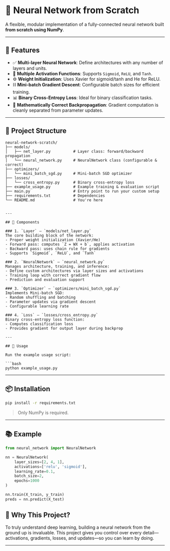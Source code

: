 # 🧠 Neural Network from Scratch

A flexible, modular implementation of a fully-connected neural network built **from scratch using NumPy**.

---

## 🚀 Features

- ✅ **Multi-layer Neural Network**: Define architectures with any number of layers and units.
- 🧩 **Multiple Activation Functions**: Supports `Sigmoid`, `ReLU`, and `Tanh`.
- ⚙️ **Weight Initialization**: Uses Xavier for sigmoid/tanh and He for ReLU.
- ⛓ **Mini-batch Gradient Descent**: Configurable batch sizes for efficient training.
- 📊 **Binary Cross-Entropy Loss**: Ideal for binary classification tasks.
- 🧠 **Mathematically Correct Backpropagation**: Gradient computation is cleanly separated from parameter updates.

---

## 📂 Project Structure

```plaintext
neural-network-scratch/
├── models/
│   ├── net_layer.py          # Layer class: forward/backward propagation
│   └── neural_network.py     # NeuralNetwork class (configurable & correct)
├── optimizers/
│   └── mini_batch_sgd.py     # Mini-batch SGD optimizer
├── losses/
│   └── cross_entropy.py      # Binary cross-entropy loss
├── example_usage.py          # Example training & evaluation script
├── main.py                   # Entry point to run your custom setup
├── requirements.txt          # Dependencies
└── README.md                 # You're here


---

## 🔧 Components

### 1. `Layer` – `models/net_layer.py`
The core building block of the network:
- Proper weight initialization (Xavier/He)
- Forward pass: computes `Z = WX + b`, applies activation
- Backward pass: uses chain rule for gradients
- Supports `Sigmoid`, `ReLU`, and `Tanh`

### 2. `NeuralNetwork` – `neural_network.py`
Manages architecture, training, and inference:
- Define custom architectures via layer sizes and activations
- Training loop with correct gradient flow
- Prediction and evaluation support

### 3. `Optimizer` – `optimizers/mini_batch_sgd.py`
Implements Mini-batch SGD:
- Random shuffling and batching
- Parameter updates via gradient descent
- Configurable learning rate

### 4. `Loss` – `losses/cross_entropy.py`
Binary cross-entropy loss function:
- Computes classification loss
- Provides gradient for output layer during backprop

---

## 🧪 Usage

Run the example usage script:

```bash
python example_usage.py
````


---

## 📦 Installation

```bash
pip install -r requirements.txt
```

> Only NumPy is required.

---

## 📚 Example

```python
from neural_network import NeuralNetwork

nn = NeuralNetwork(
    layer_sizes=[2, 4, 1],
    activations=['relu', 'sigmoid'],
    learning_rate=0.1,
    batch_size=2,
    epochs=1000
)

nn.train(X_train, y_train)
preds = nn.predict(X_test)
```


## 🧠 Why This Project?

To truly understand deep learning, building a neural network from the ground up is invaluable. This project gives you control over every detail—activations, gradients, losses, and updates—so you can learn by doing.

---



